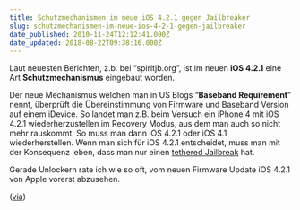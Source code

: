 ```yaml
---
title: Schutzmechanismen im neue iOS 4.2.1 gegen Jailbreaker
slug: schutzmechanismen-im-neue-ios-4-2-1-gegen-jailbreaker
date_published: 2010-11-24T12:12:41.000Z
date_updated: 2018-08-22T09:38:16.000Z
---
```


Laut neuesten Berichten, z.b. bei “spiritjb.org”, ist im neuen **iOS 4.2.1** eine Art **Schutzmechanismus** eingebaut worden.

Der neue Mechanismus welchen man in US Blogs “**Baseband Requirement**”  nennt, überprüft die Übereinstimmung von Firmware und Baseband Version  auf einem iDevice. So landet man z.B. beim Versuch ein iPhone 4 mit iOS  4.2.1 wiederherzustellen im Recovery Modus, aus dem man auch so nicht  mehr rauskommt. So muss man dann iOS 4.2.1 oder iOS 4.1  wiederherstellen. Wenn man sich für iOS 4.2.1 entscheidet, muss man mit  der Konsequenz leben, dass man nur einen [tethered Jailbreak](__GHOST_URL__/jailbreak-fur-ios-4-2-1-redsn0w-0-9-6b4-ist-da/) hat.

Gerade Unlockern rate ich wie so oft, vom neuen Firmware Update iOS 4.2.1 von Apple vorerst abzusehen.

([via](http://www.iphone-magazine.de/ios-421-jailbreak-und-unlock-apple-machts-einem-nicht-leichter-7156/?utm_source=feedburner&amp;utm_medium=twitter&amp;utm_campaign=Feed%3A+iphone_magazine+%28IPhone+3G+und+3G+S+Magazine%29))
